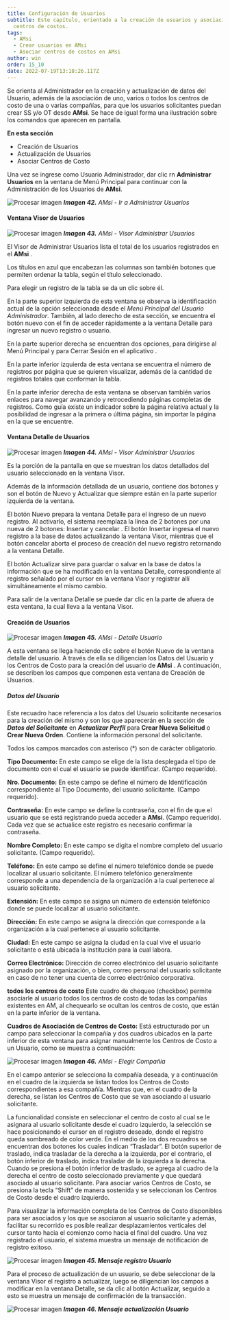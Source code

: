 ```yaml
---
title: Configuración de Usuarios
subtitle: Este capítulo, orientado a la creación de usuarios y asociación de
  centros de costos.
tags:
  - AMsi
  - Crear usuarios en AMsi
  - Asociar centros de costos en AMsi
author: win
order: 15_10
date: 2022-07-19T13:18:26.117Z
---
```

Se orienta al Administrador en la creación y actualización de datos del Usuario, además de la asociación de uno, varios o todos los centros de costo de una o varias compañías, para que los usuarios solicitantes puedan crear SS y/o OT desde **AMsi**. Se hace de igual forma una ilustración sobre los comandos que aparecen en pantalla.

**En esta sección**

- Creación de Usuarios
- Actualización de Usuarios
- Asociar Centros de Costo

Una vez se ingrese como Usuario Administrador, dar clic rn **Administrar Usuarios** en la ventana de Menú Principal para continuar con la Administración de los Usuarios de **AMsi**.

![Procesar imagen](https://ayuda.winsoftware.com.co/assets/images/cap12/chp12_img41.png)
_**Imagen 42.** AMsi - Ir a Administrar Usuarios_

#### Ventana Visor de Usuarios

![Procesar imagen](https://ayuda.winsoftware.com.co/assets/images/cap12/chp12_img42.png)
_**Imagen 43.** AMsi - Visor Administrar Usuarios_

El Visor de Administrar Usuarios lista el total de los usuarios registrados en el  **AMsi** .

Los títulos en azul que encabezan las columnas son también botones que permiten ordenar la tabla, según el título seleccionado.

Para elegir un registro de la tabla se da un clic sobre él.

En la parte superior izquierda de esta ventana se observa la identificación actual de la opción seleccionada desde el _Menú Principal del Usuario Administrador_. También, al lado derecho de esta sección, se encuentra el botón <a class="btn white">nuevo</a> con el fin de acceder rápidamente a la ventana Detalle para ingresar un nuevo registro o usuario.

En la parte superior derecha se encuentran dos opciones, para dirigirse al Menú Principal <span class="mdi mdi-home"></span> y para Cerrar Sesión en el aplicativo <span class="mdi mdi-exit-to-app"></span>.

En la parte inferior izquierda de esta ventana se encuentra el número de registros por página que se quieren visualizar, además de la cantidad de registros totales que conforman la tabla.

En  la  parte inferior  derecha de esta ventana se observan también varios enlaces para  navegar avanzando y retrocediendo páginas completas de registros. Como guía existe un indicador sobre la página relativa actual y la posibilidad de ingresar a la primera o última página, sin importar la página en la que se encuentre.

#### Ventana Detalle de Usuarios

![Procesar imagen](https://ayuda.winsoftware.com.co/assets/images/cap12/chp12_img43.png)
_**Imagen 44.** AMsi - Visor Administrar Usuarios_

Es la porción de la pantalla en que se muestran los datos detallados del usuario seleccionado en la ventana Visor.

Además de la información detallada de un usuario, contiene dos botones y son el botón de <a class="btn blue">Nuevo <span class="mdi mdi-plus-circle-outline"></span></a> y <a class="btn blue">Actualizar <span class="mdi mdi-pencil"></span></a> que siempre están en la parte superior izquierda de la ventana.

El botón <a class="btn blue">Nuevo <span class="mdi mdi-plus-circle-outline"></span></a> prepara la ventana Detalle para el ingreso de un nuevo registro. Al activarlo, el sistema reemplaza la línea de 2 botones por una nueva de 2 botones: <a class="btn blue">Insertar <span class="mdi mdi-plus-circle-outline"></span></a>
y <a class="btn blue">cancelar <span class="mdi mdi-block-helper"></span></a>. El botón <a class="btn blue">Insertar <span class="mdi mdi-plus-circle-outline"></span></a> ingresa el nuevo registro a la base de datos actualizando la ventana Visor, mientras que el botón <a class="btn blue">cancelar <span class="mdi mdi-block-helper"></span></a> aborta el proceso de creación del nuevo registro retornando a la ventana Detalle.

El botón <a class="btn blue">Actualizar <span class="mdi mdi-pencil"></span></a> sirve para guardar o salvar en la base de datos la información que se ha modificado en la ventana Detalle, correspondiente al registro señalado por el cursor en la ventana Visor y registrar allí simultáneamente el mismo cambio.

Para salir de la ventana Detalle se puede dar clic en la parte de afuera de esta ventana, la cual lleva a la ventana Visor.

#### Creación de Usuarios

![Procesar imagen](https://ayuda.winsoftware.com.co/assets/images/cap12/chp12_img44.png)
_**Imagen 45.** AMsi - Detalle Usuario_

A esta ventana se llega haciendo clic sobre el botón <a class="btn blue">Nuevo <span class="mdi mdi-plus-circle-outline"></span></a> de la ventana detalle del usuario. A través de ella se diligencian los Datos del Usuario y los Centros de Costo para la creación del usuario de  **AMsi** . A continuación, se describen los campos que componen esta ventana de Creación de Usuarios.

##### Datos del Usuario

Este recuadro hace referencia a los datos del Usuario solicitante necesarios para la creación del mismo y son los que aparecerán en la sección de **_Datos del Solicitante_** en **_Actualizar Perfil_** para **Crear Nueva Solicitud** o **Crear Nueva Orden**. Contiene la información personal del solicitante. 

Todos los campos marcados con asterisco (*) son de carácter obligatorio.

**Tipo Documento:** En este campo se elige de la lista desplegada el tipo de documento con el cual el usuario se puede identificar. (Campo requerido).

**Nro. Documento:** En este campo se define el número de Identificación correspondiente al Tipo Documento, del usuario solicitante. (Campo requerido).

**Contraseña:** En este campo se define la contraseña, con el fin de que el usuario que se está registrando pueda acceder a **AMsi**. (Campo requerido). Cada vez que se actualice este registro es necesario confirmar la contraseña.

**Nombre Completo:** En este campo se digita el nombre completo del usuario solicitante. (Campo requerido).

**Teléfono:** En este campo se define el número telefónico donde se puede localizar al usuario solicitante. El número telefónico generalmente corresponde a una dependencia de la organización a la cual pertenece al usuario solicitante.

**Extensión:** En este campo se asigna un número de extensión telefónico donde se puede localizar al usuario solicitante.

**Dirección:** En este campo se asigna la dirección que corresponde a la organización a la cual pertenece al usuario solicitante.

**Ciudad:** En este campo se asigna la ciudad en la cual vive el usuario solicitante o está ubicada la institución para la cual labora.

**Correo Electrónico:** Dirección de correo electrónico del usuario solicitante asignado por la organización, o bien, correo personal del usuario solicitante en caso de no tener una cuenta de correo electrónico corporativa.

**<a class="btn black"><span class="mdi mdi-checkbox-blank-outline"> todos los centros de costo</span></a>** Este cuadro de chequeo (checkbox) permite asociarle al usuario todos los centros de costo de todas las compañías existentes en AM, al chequearlo se ocultan los centros de costo, que están en la parte inferior de la ventana.

**Cuadros de Asociación de Centros de Costo:** Está estructurado por un campo para seleccionar la compañía y dos cuadros ubicados en la parte inferior de esta ventana para asignar manualmente los Centros de Costo a un Usuario, como se muestra a continuación:

![Procesar imagen](https://ayuda.winsoftware.com.co/assets/images/cap12/chp12_img45.png)
_**Imagen 46.** AMsi - Elegir Compañía_

En el campo anterior se selecciona la compañía deseada, y a continuación en el cuadro de la izquierda se listan todos los Centros de Costo correspondientes a esa compañía. Mientras que, en el cuadro de la derecha, se listan los Centros de Costo que se van asociando al usuario solicitante.

La funcionalidad consiste en seleccionar el centro de costo al cual se le asignara al usuario solicitante desde el cuadro izquierdo, la selección se hace posicionando el cursor en el registro deseado, donde el registro queda sombreado de color verde. En el medio de los  dos recuadros se encuentran dos botones los cuales indican “Trasladar”. El botón superior de traslado, indica trasladar de la derecha a la izquierda, por el contrario, el botón inferior de traslado, indica trasladar de la izquierda a la derecha. Cuando se presiona el botón inferior de traslado, se agrega al cuadro de la derecha el centro de costo seleccionado previamente y que quedará asociado al usuario solicitante. Para asociar varios Centros de Costo, se presiona la tecla “Shift” de manera sostenida y se seleccionan los Centros de Costo desde el cuadro izquierdo.

Para visualizar la información completa de los Centros de Costo disponibles para ser asociados y los que se asociaron al usuario solicitante y además, facilitar su recorrido es posible realizar desplazamientos verticales del cursor tanto hacia el comienzo como hacia  el final del cuadro.
Una vez registrado el usuario, el sistema muestra un mensaje de notificación de registro exitoso.

![Procesar imagen](../assets/images/placeholder.jpg)
_**Imagen 45. Mensaje registro Usuario**_

Para el proceso de actualización de un usuario, se debe seleccionar de la ventana Visor el registro a actualizar, luego se diligencian los campos a modificar en la ventana Detalle, se da clic al botón Actualizar, seguido a esto se muestra un mensaje de confirmación de la transacción.

![Procesar imagen](../assets/images/placeholder.jpg)
_**Imagen 46. Mensaje actualización Usuario**_
